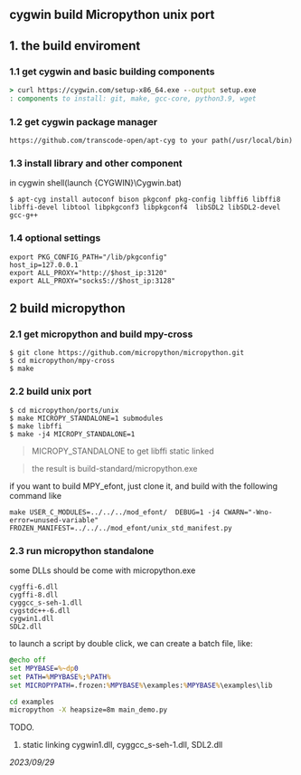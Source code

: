 ## cygwin build Micropython unix port

## 1. the build enviroment
### 1.1 get cygwin and basic building components
  ```cmd
  > curl https://cygwin.com/setup-x86_64.exe --output setup.exe
  : components to install: git, make, gcc-core, python3.9, wget
  ```
### 1.2 get cygwin package manager
  ```
  https://github.com/transcode-open/apt-cyg to your path(/usr/local/bin)
  ```

### 1.3 install library and other component

in cygwin shell(launch {CYGWIN}\Cygwin.bat)
  ```shell
  $ apt-cyg install autoconf bison pkgconf pkg-config libffi6 libffi8 libffi-devel libtool libpkgconf3 libpkgconf4  libSDL2 libSDL2-devel gcc-g++
  ```

### 1.4 optional settings 
  ```shell
  export PKG_CONFIG_PATH="/lib/pkgconfig"
  host_ip=127.0.0.1
  export ALL_PROXY="http://$host_ip:3120"
  export ALL_PROXY="socks5://$host_ip:3128"
  ```

## 2 build micropython

### 2.1 get micropython and build mpy-cross
  ```shell
  $ git clone https://github.com/micropython/micropython.git
  $ cd micropython/mpy-cross
  $ make
  ```

### 2.2 build unix port
  ```shell
  $ cd micropython/ports/unix
  $ make MICROPY_STANDALONE=1 submodules
  $ make libffi
  $ make -j4 MICROPY_STANDALONE=1
  ```

  > MICROPY_STANDALONE to get libffi static linked

  > the result is build-standard/micropython.exe

if you want to build MPY_efont, just clone it, and build with the following command like

  ```shell
  make USER_C_MODULES=../../../mod_efont/  DEBUG=1 -j4 CWARN="-Wno-error=unused-variable" FROZEN_MANIFEST=../../../mod_efont/unix_std_manifest.py
  ```

### 2.3 run micropython standalone

some DLLs should be come with micropython.exe

  ```shell
  cygffi-6.dll
  cygffi-8.dll
  cyggcc_s-seh-1.dll
  cygstdc++-6.dll
  cygwin1.dll
  SDL2.dll
  ```

to launch a script by double click, we can create a batch file, like:

  ```bat
  @echo off
  set MPYBASE=%~dp0
  set PATH=%MPYBASE%;%PATH%
  set MICROPYPATH=.frozen:%MPYBASE%\examples:%MPYBASE%\examples\lib

  cd examples
  micropython -X heapsize=8m main_demo.py
  ```


TODO. 
1. static linking cygwin1.dll, cyggcc_s-seh-1.dll, SDL2.dll


*2023/09/29*